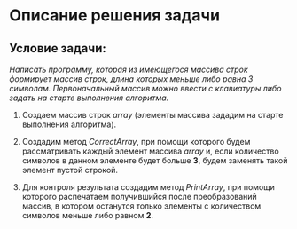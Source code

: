 # Описание решения задачи

## Условие задачи: 
*Написать программу, которая из имеющегося массива строк формирует массив строк, длина которых меньше либо равна 3 символам. Первоначальный массив можно ввести с клавиатуры либо задать на старте выполнения алгоритма.*
1. Создаем массив строк *array* (элементы массива зададим на старте выполнения алгоритма).

2. Создадим метод *CorrectArray*, при помощи которого будем рассматривать каждый элемент массива *array* и, если количество символов в данном элементе будет больше **3**, будем заменять такой элемент пустой строкой.

3. Для контроля результата создадим метод *PrintArray*, при помощи которого распечатаем получившийся после преобразований массив, в котором останутся только элементы с количеством символов меньше либо равном **2**.
